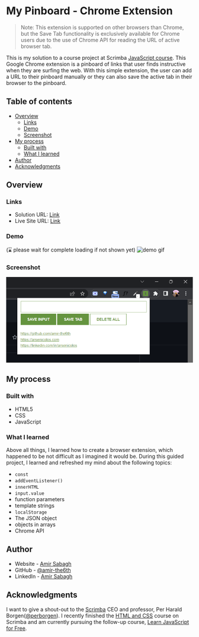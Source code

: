 # My Pinboard - Chrome Extension

> Note: This extension is supported on other browsers than Chrome, but the Save Tab functionality is exclusively available for Chrome users due to the use of Chrome API for reading the URL of active browser tab.


This is my solution to a course project at Scrimba [JavaScript course](https://scrimba.com/learn/learnjavascript). This Google Chrome extension is a pinboard of links that user finds instructive when they are surfing the web. With this simple extension, the user can add a URL to their pinboard manually or they can also save the active tab in their browser to the pinboard.

## Table of contents

- [Overview](#overview)
  - [Links](#links)
  - [Demo](#demo)
  - [Screenshot](#screenshot)
- [My process](#my-process)
  - [Built with](#built-with)
  - [What I learned](#what-i-learned)
- [Author](#author)
- [Acknowledgments](#acknowledgments)


## Overview

### Links

- Solution URL: [Link](https://github.com/amir-the6th/Amir-Pinboard-Chrome-Extension)
- Live Site URL: [Link](https://preeminent-starship-7952bf.netlify.app/)

### Demo
(⌛ please wait for complete loading if not shown yet)
![demo gif](./demo.gif)

### Screenshot

![chrome extension screenshot](./screenshot.png)

## My process

### Built with

- HTML5
- CSS
- JavaScript

### What I learned

Above all things, I learned how to create a browser extension, which happened to be not difficult as I imagined it would be.
During this guided project, I learned and refreshed my mind about the following topics:
- `const`
- `addEventListener()`
- `innerHTML`
- `input.value`
- function parameters
- template strings
- `localStorage`
- The JSON object
- objects in arrays
- Chrome API

## Author

- Website - [Amir Sabagh](https://arsenicolos.com)
- GitHub - [@amir-the6th](https://github.com/amir-the6th)
- LinkedIn - [Amir Sabagh](https://linkedin.com/in/arsenicolos)

## Acknowledgments

I want to give a shout-out to the [Scrimba](https://scrimba.com) CEO and professor, Per Harald Borgen([@perborgen](https://github.com/perborgen)). I recently finished the [HTML and CSS](https://scrimba.com/learn/htmlandcss) course on Scrimba and am currently pursuing the follow-up course, [Learn JavaScript for Free](https://scrimba.com/learn/learnjavascript).